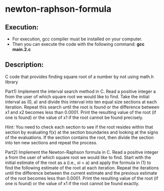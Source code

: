 # newton-raphson-formula
## Execution:
-  For execution, gcc compiler must be installed on your computer.
-  Then you can execute the code with the following command:
    **gcc main.2.c**

## Description:
C code that provides finding square root of a number by not using math.h library

Part1) Implement the interval search method in C. Read a positive integer a from the user of which square
root we would like to find. Take the initial interval as (0, a) and divide this interval into ten equal size
sections at each iteration. Repeat this search until the root is found or the difference between x1 and x2
becomes less than 0.0001. Print the resulting value of the root (if one is found) or the value of x1 if the
root cannot be found precisely.


Hint: You need to check each section to see if the root resides within that section by evaluating f(x) at the
section boundaries and looking at the signs of the evaluations. If the section contains the root, then divide
the section into ten new sections and repeat the process.


Part2) Implement the Newton-Raphson formula in C. Read a positive integer a from the user of which
square root we would like to find. Start with the initial estimate of the root as a (i.e., xi = a) and apply the
formula in (1) to find the following estimate of the root at each iteration. Repeat the iterations until the
difference between the current estimate and the previous estimate of the root becomes less than 0.0001.
Print the resulting value of the root (if one is found) or the value of x1 if the root cannot be found exactly.
